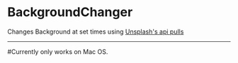 # BackgroundChanger
Changes Background at set times using [Unsplash's api pulls](https://source.unsplash.com/) 
___
#Currently only works on Mac OS.
